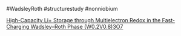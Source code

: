 #WadsleyRoth
#structurestudy
#nonniobium 


[High-Capacity Li+ Storage through Multielectron Redox in the Fast-Charging Wadsley–Roth Phase (W0.2V0.8)3O7](https://pubs.acs.org/doi/10.1021/acs.chemmater.0c03496)